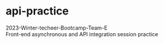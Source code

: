 # api-practice

2023-Winter-techeer-Bootcamp-Team-E
<br/>
Front-end asynchronous and API integration session practice
